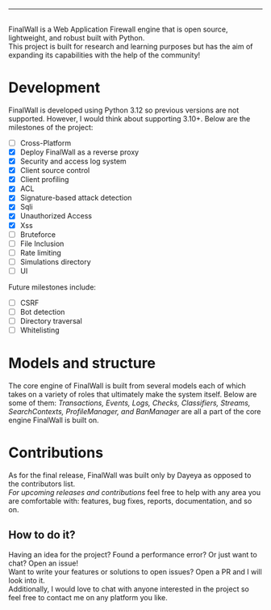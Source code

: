 <div align="center">
    <svg src="https://github.com/dayeya/FinalWall/blob/main/web/frontend/src/assets/fwlogo.svg"/><br>
</div>
<hr>
<br>
FinalWall is a Web Application Firewall engine that is open source, lightweight, and robust built with Python.<br>
This project is built for research and learning purposes but has the aim of expanding its capabilities with the help of the community!

# Development
FinalWall is developed using Python 3.12 so previous versions are not supported. However, I would think about supporting 3.10+.
Below are the milestones of the project:

- [ ] Cross-Platform
- [X] Deploy FinalWall as a reverse proxy
- [X] Security and access log system
- [X] Client source control
- [X] Client profiling
- [X] ACL
- [X] Signature-based attack detection
- [X] Sqli
- [X] Unauthorized Access
- [X] Xss
- [ ] Bruteforce
- [ ] File Inclusion
- [ ] Rate limiting
- [ ] Simulations directory
- [ ] UI

Future milestones include:
- [ ] CSRF
- [ ] Bot detection
- [ ] Directory traversal
- [ ] Whitelisting

# Models and structure
The core engine of FinalWall is built from several models each of which takes on a variety of roles that ultimately make the system itself. 
Below are some of them: *Transactions, Events, 
Logs, Checks, Classifiers, Streams, SearchContexts, ProfileManager, and BanManager* are all a part of the core engine FinalWall is built on.

# Contributions
As for  the final release, FinalWall was built only by Dayeya as opposed to the contributors list.<br>
*For upcoming releases and contributions* feel free to help with any area you are comfortable with: features, bug fixes,
reports, documentation, and so on.

## How to do it?
Having an idea for the project? Found a performance error? Or just want to chat? Open an issue!<br>
Want to write your features or solutions to open issues? Open a PR and I will look into it.<br>
Additionally, I would love to chat with anyone interested in the project so feel free to contact me on any platform you like.
